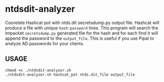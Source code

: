 # ntdsdit-analyzer
Coorelate Hashcat pot with ntds.dit secretsdump.py output file. Hashcat will produce a file with unique `hash:password` lines. This program will search the Impacket `secretsdump.py` generated file for the hash and for each find it will append the password to the `output_file`. This is useful if you use Pipal to analyze AD passwords for your clients.
## USAGE
```
chmod +x ./ntdsdit-analyzer.sh
./ntdsdit-analyzer.sh hashcat_pot ntds.dit_file output_file
```
